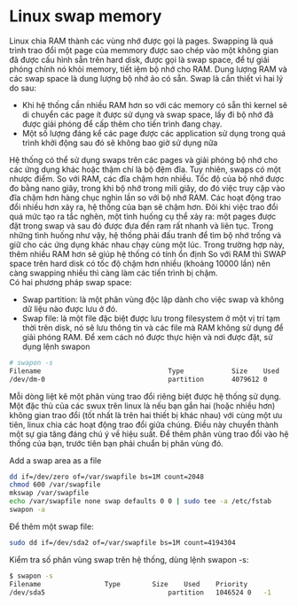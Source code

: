# Linux swap memory</br>
Linux chia RAM thành các vùng nhớ được gọi là pages. Swapping là quá trình trao đổi một page của memmory được sao chép vào một không gian đã được cấu hình sẵn trên hard disk, được gọi là swap space, để tự giải phóng chính nó khỏi memory, tiết iệm bộ nhớ cho RAM. Dung lượng RAM và các swap space là dung lượng bộ nhớ ảo có sẵn. Swap là cần thiết vì hai lý do sau:</br>
- Khi hệ thống cần nhiều RAM hơn so với các memory có sẵn thì kernel sẽ di chuyển các page ít được sử dụng và swap space, lấy đi bộ nhớ đã được giải phóng để cấp thêm cho tiến trình đang chạy.</br>
- Một số lượng đáng kể các page được các application sử dụng trong quá trình khởi động sau đó sẽ không bao giờ sử dụng nữa</br>

Hệ thống có thể sử dụng swaps trên các pages và giải phóng bộ nhớ cho các ứng dụng khác hoặc thậm chí là bộ đệm đĩa. Tuy nhiên, swaps có một nhược điểm. So với RAM, các đĩa chậm hơn nhiều. Tốc độ của bộ nhớ được đo bằng nano giây, trong khi bộ nhớ trong mili giây, do đó việc truy cập vào đĩa chậm hơn hàng chục nghìn lần so với bộ nhớ RAM. Các hoạt động trao đổi nhiều hơn xảy ra, hệ thống của bạn sẽ chậm hơn. Đôi khi việc trao đổi quá mức tạo ra tắc nghẽn, một tình huống cụ thể xảy ra: một pages được đặt trong swap và sau đó được đưa đến ram rất nhanh và liên tục. Trong những tình huống như vậy, hệ thống phải đấu tranh để tìm bộ nhớ trống và giữ cho các ứng dụng khác nhau chạy cùng một lúc. Trong trường hợp này, thêm nhiều RAM hơn sẽ giúp hệ thống có tính ổn định
So với RAM thì SWAP space trên hard disk có tốc độ chậm hơn nhiều (khoảng 10000 lần) nên càng swapping nhiều thì càng làm các tiến trình bị chậm.</br>
Có hai phương pháp swap space:</br>
- Swap partition: là một phân vùng độc lập dành cho việc swap và không dữ liệu nào được lưu ở đó.</br>
- Swap file: là một file đặc biệt được lưu trong filesystem ở một vị trí tạm thời trên disk, nó sẽ lưu thông tin và các file mà RAM không sử dụng để giải phóng RAM. Để xem cách nó được thực hiện và nơi được đặt, sử dụng lệnh swapon
```sh
# swapon -s
Filename                                Type            Size    Used    Priority
/dev/dm-0                               partition       4079612 0       -1
```

Mỗi dòng liệt kê một phân vùng trao đổi riêng biệt được hệ thống sử dụng. Một đặc thù của các swux trên linux là nếu bạn gắn hai (hoặc nhiều hơn) không gian trao đổi (tốt nhất là trên hai thiết bị khác nhau) với cùng một ưu tiên, linux chia các hoạt động trao đổi giữa chúng. Điều này chuyển thành một sự gia tăng đáng chú ý về hiệu suất. Để thêm phân vùng trao đổi vào hệ thống của bạn, trước tiên bạn phải chuẩn bị phân vùng đó.

Add a swap area as a file
```sh
dd if=/dev/zero of=/var/swapfile bs=1M count=2048
chmod 600 /var/swapfile
mkswap /var/swapfile
echo /var/swapfile none swap defaults 0 0 | sudo tee -a /etc/fstab
swapon -a
```
Để thêm một swap file:</br>
```sh
sudo dd if=/dev/sda2 of=/var/swapfile bs=1M count=4194304
```
Kiểm tra số phân vùng swap trên hệ thống, dùng lệnh swapon -s:
```sh
$ swapon -s
Filename				Type		Size	Used	Priority
/dev/sda5                              	partition	1046524	0	-1
```

